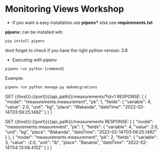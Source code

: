 # Monitoring Views Workshop

* if you want a easy installation use **pipenv\*** else use **requirements.txt**

**pipenv:** can be installed wih:

```bash
pip install pipenv
```

dont forget to check if you have the right python version: 3.8

* Executing with pipenv 
```bash
pipenv run python {command}
```
Example:
```bash
pipenv run python manage.py makemigrations 
```

GET {{host}}:{{port}}{{api_path}}/measurements/?id=1
RESPONSE:
[
    {
        "model": "measurements.measurement",
        "pk": 1,
        "fields": {
            "variable": 4,
            "value": 2.0,
            "unit": "kg",
            "place": "Wakanda",
            "dateTime": "2022-02-14T03:59:25.149Z"
        }
    }
]

GET {{host}}:{{port}}{{api_path}}/measurements
RESPONSE:
[
    {
        "model": "measurements.measurement",
        "pk": 1,
        "fields": {
            "variable": 4,
            "value": 2.0,
            "unit": "kg",
            "place": "Wakanda",
            "dateTime": "2022-02-14T03:59:25.149Z"
        }
    },
    {
        "model": "measurements.measurement",
        "pk": 2,
        "fields": {
            "variable": 3,
            "value": -2.0,
            "unit": "lb",
            "place": "Banania",
            "dateTime": "2022-02-14T04:13:08.410Z"
        }
    }
]